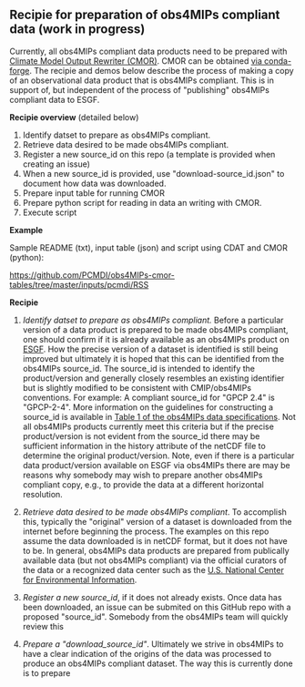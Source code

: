 ## Recipie for preparation of obs4MIPs compliant data (work in progress)

Currently, all obs4MIPs compliant data products need to be prepared with [Climate Model Output Rewriter (CMOR)](https://cmor.llnl.gov).  CMOR can be obtained [via conda-forge](https://cmor.llnl.gov/mydoc_cmor3_conda/).  The recipie and demos below describe the process of making a copy of an observational data product that is obs4MIPs compliant.  This is in support of, but independent of the process of "publishing" obs4MIPs compliant data to ESGF.  


**Recipie overview** (detailed below)

1) Identify datset to prepare as obs4MIPs compliant.
2) Retrieve data desired to be made obs4MIPs compliant.
3) Register a new source_id on this repo (a template is provided when creating an issue)
4) When a new source_id is provided, use "download-source_id.json" to document how data was downloaded. 
5) Prepare input table for running CMOR
6) Prepare python script for reading in data an writing with CMOR.
7) Execute script

**Example**

Sample README (txt), input table (json) and script using CDAT and CMOR (python):

https://github.com/PCMDI/obs4MIPs-cmor-tables/tree/master/inputs/pcmdi/RSS

**Recipie**

1) _*Identify datset to prepare as obs4MIPs compliant.*_ Before a particular version of a data product is prepared to be made obs4MIPs compliant, one should confirm if it is already available as an obs4MIPs product on [ESGF](https://esgf-node.llnl.gov/search/obs4mips/).  How the precise version of a dataset is identified is still being improved but ultimately it is hoped that this can be identified from the obs4MIPs source_id. The source_id is intended to identify the product/version and generally closely resembles an existing identifier but is slightly modified to be consistent with CMIP/obs4MIPs conventions.  For example:  A compliant source_id for "GPCP 2.4" is "GPCP-2-4".  More information on the guidelines for constructing a source_id is available in [Table 1 of the obs4MIPs data specifications](https://docs.google.com/document/d/1FXXBhUh71Hjus557ZTD3EKPi_2zxeLvi1aICXOjVYPc/edit#heading=h.7zmnv8xlfe08).  Not all obs4MIPs products currently meet this criteria but if the precise product/version is not evident from the source_id there may be sufficient information in the history attribute of the netCDF file to determine the original product/version.  Note, even if there is a particular data product/version available on ESGF via obs4MIPs there are may be reasons why somebody may wish to prepare another obs4MIPs compliant copy, e.g., to provide the data at a different horizontal resolution.  

2) _*Retrieve data desired to be made obs4MIPs compliant*_.  To accomplish this, typically the "original" version of a dataset is downloaded from the internet before beginning the process.  The examples on this repo assume the data downloaded is in netCDF format, but it does not have to be.  In general, obs4MIPs data products are prepared from publically available data (but not obs4MIPs compliant) via the official curators of the data or a recognized data center such as the [U.S. National Center for Environmental Information](https://www.nesdis.noaa.gov/data-research-services/data-collections).     

3) _*Register a new source_id*_, if it does not already exists. Once data has been downloaded, an issue can be submited on this GitHub repo with a proposed "source_id".  Somebody from the obs4MIPs team will quickly review this   

4) _*Prepare a "download_source_id"*_.  Ultimately we strive in obs4MIPs to have a clear indication of the origins of the data was processed to produce an obs4MIPs compliant dataset.  The way this is currently done is to prepare   
  
